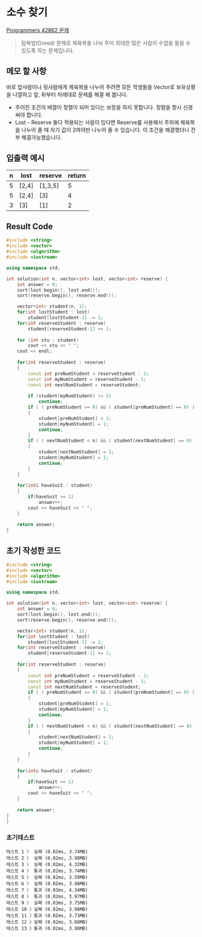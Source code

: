 # 소수 찾기

[Programmers 42862 문제](https://programmers.co.kr/learn/courses/30/lessons/42862)  

> 탐욕법(Greed) 문제로 체육복을 나눠 주어 최대한 많은 사람이 수업을 들을 수 있도록 하는 문제입니다.

## 메모 할 사항

바로 앞사람이나 뒷사람에게 체육복을 나누어 주려면 모든 학생들을 Vector로 보유상황을 나열하고 앞, 뒤부터 차례대로 문제를 해결 해 봅니다.

* 주어진 조건의 배열이 정렬이 되어 있다는 보장을 하지 못합니다. 정렬을 항시 신경써야 합니다.
* Lost - Reserve 둘다 적용되는 사람이 있다면 Reserve를 사용해서 주위에 체육복을 나누어 줄 때 자기 값이 2여야만 나누어 줄 수 있습니다. 이 조건을 해결했더니 전부 해결가능했습니다.

## 입출력 예시

n | lost | reserve | return
|---|---|---|---|
5 | [2,4] | [1,3,5] | 5
5 | [2,4] | [3] | 4
3 | [3] | [1] | 2

## Result Code

```cpp
#include <string>
#include <vector>
#include <algorithm>
#include <iostream>

using namespace std;

int solution(int n, vector<int> lost, vector<int> reserve) {
    int answer = 0;
    sort(lost.begin(), lost.end());
    sort(reserve.begin(), reserve.end());

    vector<int> student(n, 1);
    for(int lostStudent : lost)
        student[lostStudent-1] -= 1;
    for(int reserveStudent : reserve)
        student[reserveStudent-1] += 1;
    
    for (int stu : student)
        cout << stu << " ";
    cout << endl;
    
    for(int reserveStudent : reserve)
    {
        const int preNumStudent = reserveStudent - 2;
        const int myNumStudent = reserveStudent - 1;
        const int nextNumStudent = reserveStudent;
        
        if (student[myNumStudent] != 2)
            continue;
        if ( ( preNumStudent >= 0) && ( student[preNumStudent] == 0) )
        {
            student[preNumStudent] = 1;
            student[myNumStudent] = 1;
            continue;
        }
        if ( ( nextNumStudent < n) && ( student[nextNumStudent] == 0) )
        {
            student[nextNumStudent] = 1;
            student[myNumStudent] = 1;
            continue;
        }
    }
    
    for(int& haveSuit : student)
    {
        if(haveSuit >= 1)
            answer++;
        cout << haveSuit << " ";
    }
        
    return answer;
}
```

## 초기 작성한 코드

```cpp
#include <string>
#include <vector>
#include <algorithm>
#include <iostream>

using namespace std;

int solution(int n, vector<int> lost, vector<int> reserve) {
    int answer = 0;
    sort(lost.begin(), lost.end());
    sort(reserve.begin(), reserve.end());

    vector<int> student(n, 1);
    for(int lostStudent : lost)
        student[lostStudent-1] -= 1;
    for(int reserveStudent : reserve)
        student[reserveStudent-1] += 1;
    
    for(int reserveStudent : reserve)
    {
        const int preNumStudent = reserveStudent - 2;
        const int myNumStudent = reserveStudent - 1;
        const int nextNumStudent = reserveStudent;
        if ( ( preNumStudent >= 0) && ( student[preNumStudent] == 0) )
        {
            student[preNumStudent] = 1;
            student[myNumStudent] = 1;
            continue;
        }
        if ( ( nextNumStudent < n) && ( student[nextNumStudent] == 0) )
        {
            student[nextNumStudent] = 1;
            student[myNumStudent] = 1;
            continue;
        }
    }
    
    for(int& haveSuit : student)
    {
        if(haveSuit >= 1)
            answer++;
        cout << haveSuit << " ";
    }
        
    return answer;
}
}
```

### 초기테스트

```text
테스트 1 〉 실패 (0.02ms, 3.74MB)
테스트 2 〉 실패 (0.02ms, 3.98MB)
테스트 3 〉 실패 (0.02ms, 4.32MB)
테스트 4 〉 통과 (0.02ms, 3.74MB)
테스트 5 〉 실패 (0.02ms, 3.59MB)
테스트 6 〉 실패 (0.02ms, 3.98MB)
테스트 7 〉 통과 (0.03ms, 4.34MB)
테스트 8 〉 통과 (0.02ms, 3.97MB)
테스트 9 〉 실패 (0.03ms, 3.75MB)
테스트 10 〉실패 (0.02ms, 3.98MB)
테스트 11 〉통과 (0.02ms, 3.73MB)
테스트 12 〉실패 (0.02ms, 3.68MB)
테스트 13 〉통과 (0.02ms, 3.98MB)
```
